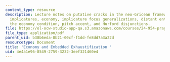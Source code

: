 ```yaml
---
content_type: resource
description: Lecture notes on putative cracks in the neo-Gricean framework, embedded
  implicatures, economy, implicature focus generalizations, distant entailing disjunctions,
  the economy condition, pitch accent, and Hurford disjunctions.
file: https://ol-ocw-studio-app-qa.s3.amazonaws.com/courses/24-954-pragmatics-in-linguistic-theory-spring-2010/4e4a1e968549275932323eef321460e4_MIT24_954S10_lec04.pdf
file_type: application/pdf
parent_uid: b38b6eda-8b21-00cf-f1dd-fe8dd7a3a22d
resourcetype: Document
title: 'Economy and Embedded Exhaustification '
uid: 4e4a1e96-8549-2759-3232-3eef321460e4
---
```

